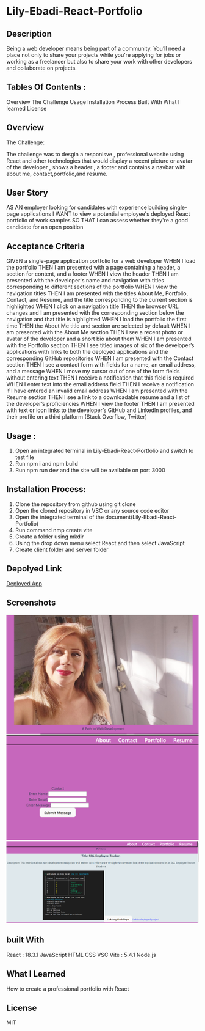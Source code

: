 # Lily-Ebadi-React-Portfolio

## Description 
Being a web developer means being part of a community. You’ll need a place not only to share your projects while you're applying for jobs or working as a freelancer but also to share your work with other developers and collaborate on projects.

## Tables Of Contents :
Overview
The Challenge
Usage
Installation Process
Built With 
What I learned
License

## Overview

The Challenge:

The challenge was to desgin a responisve , professional website using React and other technologies that would display a recent picture or avatar of the developer , shows a header , a footer and contains a navbar with about me, contact,portfolio,and resume.

## User Story 

AS AN employer looking for candidates with experience building single-page applications
I WANT to view a potential employee's deployed React portfolio of work samples
SO THAT I can assess whether they're a good candidate for an open position

## Acceptance Criteria

GIVEN a single-page application portfolio for a web developer
WHEN I load the portfolio
THEN I am presented with a page containing a header, a section for content, and a footer
WHEN I view the header
THEN I am presented with the developer's name and navigation with titles corresponding to different sections of the portfolio
WHEN I view the navigation titles
THEN I am presented with the titles About Me, Portfolio, Contact, and Resume, and the title corresponding to the current section is highlighted
WHEN I click on a navigation title
THEN the browser URL changes and I am presented with the corresponding section below the navigation and that title is highlighted
WHEN I load the portfolio the first time
THEN the About Me title and section are selected by default
WHEN I am presented with the About Me section
THEN I see a recent photo or avatar of the developer and a short bio about them
WHEN I am presented with the Portfolio section
THEN I see titled images of six of the developer’s applications with links to both the deployed applications and the corresponding GitHub repositories
WHEN I am presented with the Contact section
THEN I see a contact form with fields for a name, an email address, and a message
WHEN I move my cursor out of one of the form fields without entering text
THEN I receive a notification that this field is required
WHEN I enter text into the email address field
THEN I receive a notification if I have entered an invalid email address
WHEN I am presented with the Resume section
THEN I see a link to a downloadable resume and a list of the developer’s proficiencies
WHEN I view the footer
THEN I am presented with text or icon links to the developer’s GitHub and LinkedIn profiles, and their profile on a third platform (Stack Overflow, Twitter)
 
## Usage :

1. Open an integrated terminal in Lily-Ebadi-React-Portfolio and switch to test file
2. Run npm i and npm build
3. Run npm run dev and the site will be available on port 3000

## Installation Process: 

1. Clone the repository from github using git clone
2. Open the cloned repository in VSC or any source code editor
3. Open the integrated terminal of the document(Lily-Ebadi-React-Portfolio) 
4. Run command nmp create vite 
5. Create a folder using mkdir
6. Using the drop down menu select React and then select JavaScript
7. Create client folder and server folder

## Depolyed Link 
[Deployed App](https://lily-ebadi-react-portfolio.netlify.app/)

## Screenshots
![screenshot of my website](./src/assets/aboutme.png)
![screenshot of my  website](./src/assets/contace.png)
![screenshot of my website](./src/assets/reactportfolio.0.png)

## built With 
React : 18.3.1
JavaScript
HTML
CSS
VSC
Vite : 5.4.1
Node.js



## What I Learned

How to create a professional portfolio with React

## License 
MIT




